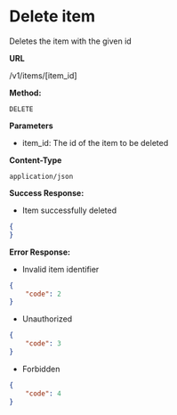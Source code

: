 # Delete item

Deletes the item with the given id

**URL**

  /v1/items/[item_id]

**Method:**
  
  `DELETE`
  
**Parameters**

- item_id: The id of the item to be deleted

**Content-Type**

  `application/json`

**Success Response:**

- Item successfully deleted

```json
{
}
```
 
**Error Response:**

- Invalid item identifier

```json
{
    "code": 2
}
```

- Unauthorized

```json
{
    "code": 3
}
```

- Forbidden

```json
{
    "code": 4
}
```

